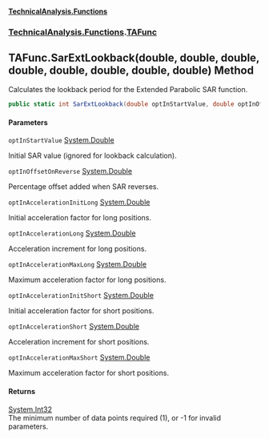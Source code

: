 #### [TechnicalAnalysis\.Functions](Atypical.TechnicalAnalysis.Functions.md 'Atypical\.TechnicalAnalysis\.Functions')
### [TechnicalAnalysis\.Functions](Atypical.TechnicalAnalysis.Functions.md#TechnicalAnalysis.Functions 'TechnicalAnalysis\.Functions').[TAFunc](TAFunc.md 'TechnicalAnalysis\.Functions\.TAFunc')

## TAFunc\.SarExtLookback\(double, double, double, double, double, double, double, double\) Method

Calculates the lookback period for the Extended Parabolic SAR function\.

```csharp
public static int SarExtLookback(double optInStartValue, double optInOffsetOnReverse, double optInAccelerationInitLong, double optInAccelerationLong, double optInAccelerationMaxLong, double optInAccelerationInitShort, double optInAccelerationShort, double optInAccelerationMaxShort);
```
#### Parameters

<a name='TechnicalAnalysis.Functions.TAFunc.SarExtLookback(double,double,double,double,double,double,double,double).optInStartValue'></a>

`optInStartValue` [System\.Double](https://docs.microsoft.com/en-us/dotnet/api/System.Double 'System\.Double')

Initial SAR value \(ignored for lookback calculation\)\.

<a name='TechnicalAnalysis.Functions.TAFunc.SarExtLookback(double,double,double,double,double,double,double,double).optInOffsetOnReverse'></a>

`optInOffsetOnReverse` [System\.Double](https://docs.microsoft.com/en-us/dotnet/api/System.Double 'System\.Double')

Percentage offset added when SAR reverses\.

<a name='TechnicalAnalysis.Functions.TAFunc.SarExtLookback(double,double,double,double,double,double,double,double).optInAccelerationInitLong'></a>

`optInAccelerationInitLong` [System\.Double](https://docs.microsoft.com/en-us/dotnet/api/System.Double 'System\.Double')

Initial acceleration factor for long positions\.

<a name='TechnicalAnalysis.Functions.TAFunc.SarExtLookback(double,double,double,double,double,double,double,double).optInAccelerationLong'></a>

`optInAccelerationLong` [System\.Double](https://docs.microsoft.com/en-us/dotnet/api/System.Double 'System\.Double')

Acceleration increment for long positions\.

<a name='TechnicalAnalysis.Functions.TAFunc.SarExtLookback(double,double,double,double,double,double,double,double).optInAccelerationMaxLong'></a>

`optInAccelerationMaxLong` [System\.Double](https://docs.microsoft.com/en-us/dotnet/api/System.Double 'System\.Double')

Maximum acceleration factor for long positions\.

<a name='TechnicalAnalysis.Functions.TAFunc.SarExtLookback(double,double,double,double,double,double,double,double).optInAccelerationInitShort'></a>

`optInAccelerationInitShort` [System\.Double](https://docs.microsoft.com/en-us/dotnet/api/System.Double 'System\.Double')

Initial acceleration factor for short positions\.

<a name='TechnicalAnalysis.Functions.TAFunc.SarExtLookback(double,double,double,double,double,double,double,double).optInAccelerationShort'></a>

`optInAccelerationShort` [System\.Double](https://docs.microsoft.com/en-us/dotnet/api/System.Double 'System\.Double')

Acceleration increment for short positions\.

<a name='TechnicalAnalysis.Functions.TAFunc.SarExtLookback(double,double,double,double,double,double,double,double).optInAccelerationMaxShort'></a>

`optInAccelerationMaxShort` [System\.Double](https://docs.microsoft.com/en-us/dotnet/api/System.Double 'System\.Double')

Maximum acceleration factor for short positions\.

#### Returns
[System\.Int32](https://docs.microsoft.com/en-us/dotnet/api/System.Int32 'System\.Int32')  
The minimum number of data points required \(1\), or \-1 for invalid parameters\.